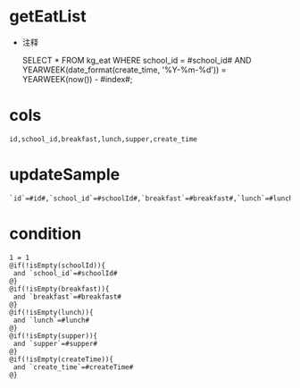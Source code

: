 getEatList
===
* 注释

    SELECT *
    FROM kg_eat
    WHERE school_id =  #school_id# AND YEARWEEK(date_format(create_time, '%Y-%m-%d')) = YEARWEEK(now()) - #index#;

cols
===

	id,school_id,breakfast,lunch,supper,create_time

updateSample
===

	`id`=#id#,`school_id`=#schoolId#,`breakfast`=#breakfast#,`lunch`=#lunch#,`supper`=#supper#,`create_time`=#createTime#

condition
===

	1 = 1
	@if(!isEmpty(schoolId)){
	 and `school_id`=#schoolId#
	@}
	@if(!isEmpty(breakfast)){
	 and `breakfast`=#breakfast#
	@}
	@if(!isEmpty(lunch)){
	 and `lunch`=#lunch#
	@}
	@if(!isEmpty(supper)){
	 and `supper`=#supper#
	@}
	@if(!isEmpty(createTime)){
	 and `create_time`=#createTime#
	@}
